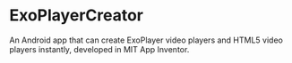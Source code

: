 # ExoPlayerCreator
An Android app that can create ExoPlayer video players and HTML5 video players instantly, developed in MIT App Inventor.
